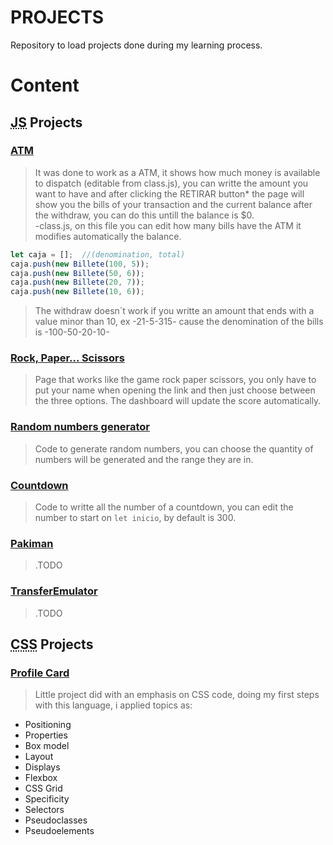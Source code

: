 # PROJECTS

Repository to load projects done during my learning process.

# Content
<h2>
<abbr title="Java Script">JS</abbr> Projects
</h2>

### [ATM](https://sebcastrom.github.io/PROJECTS/JS/ATM/)
>It was done to work as a ATM, it shows how much money is available to dispatch (editable from class.js), you can writte the amount you want to have and after clicking the RETIRAR button* the page will show you the bills of your transaction and the current balance after the withdraw, you can do this untill the balance is $0.
</br>-class.js, on this file you can edit how many bills have the ATM it modifies automatically the balance.
```javascript
let caja = [];  //(denomination, total)
caja.push(new Billete(100, 5));
caja.push(new Billete(50, 6));
caja.push(new Billete(20, 7));
caja.push(new Billete(10, 6));
````
>The withdraw doesn´t work if you writte an amount that ends with a value minor than 10, ex -21-5-315- cause the denomination of the bills is -100-50-20-10-

### [Rock, Paper... Scissors](https://sebcastrom.github.io/PROJECTS/JS/rockPaperScissors/)
>Page that works like the game rock paper scissors, you only have to put your name when opening the link and then just choose between the three options. The dashboard will update the score automatically. 

### [Random numbers generator](https://sebcastrom.github.io/PROJECTS/JS/randomNumbers/)
>Code to generate random numbers, you can choose the quantity of numbers will be generated and the range they are in.

### [Countdown](https://sebcastrom.github.io/PROJECTS/JS/countdown/)
>Code to writte all the number of a countdown, you can edit the number to start on `let inicio`, by default is 300.

### [Pakiman](https://sebcastrom.github.io/PROJECTS/JS/pakiman/)
>.TODO

### [TransferEmulator](https://sebcastrom.github.io/PROJECTS/JS/Transfer%20Emulator/)
>.TODO

<h2>
<abbr title="Cascading Style Sheet">CSS</abbr> Projects
</h2>

### [Profile Card](https://sebcastrom.github.io/PROJECTS/CSS/Card/)
>Little project did with an emphasis on CSS code, doing my first steps with this language, i applied topics as:
* Positioning
* Properties
* Box model
* Layout
* Displays
* Flexbox
* CSS Grid
* Specificity
* Selectors
* Pseudoclasses
* Pseudoelements
